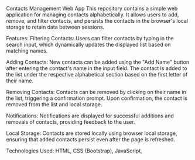 Contacts Management Web App
This repository contains a simple web application for managing contacts alphabetically. It allows users to add, remove, and filter contacts, and persists the contacts in the browser's local storage to retain data between sessions.

Features:
Filtering Contacts:
Users can filter contacts by typing in the search input, which dynamically updates the displayed list based on matching names.

Adding Contacts:
New contacts can be added using the "Add Name" button after entering the contact's name in the input field. The contact is added to the list under the respective alphabetical section based on the first letter of their name.

Removing Contacts:
Contacts can be removed by clicking on their name in the list, triggering a confirmation prompt. Upon confirmation, the contact is removed from the list and local storage.

Notifications:
Notifications are displayed for successful additions and removals of contacts, providing feedback to the user.

Local Storage:
Contacts are stored locally using browser local storage, ensuring that added contacts persist even after the page is refreshed.

Technologies Used:
HTML,
CSS (Bootstrap),
JavaScript,
